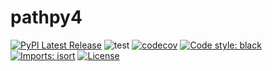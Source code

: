 # pathpy4
[![PyPI Latest Release](https://img.shields.io/pypi/v/pathpy4.svg)](https://pypi.org/project/pathpy4/)
![test](https://github.com/pathpy/pathpy4/actions/workflows/test.yml/badge.svg)
[![codecov](https://codecov.io/gh/pathpy/pathpy4/branch/main/graph/badge.svg?token=FCC1VLST13)](https://codecov.io/gh/pathpy/pathpy4)
[![Code style: black](https://img.shields.io/badge/code%20style-black-000000.svg)](https://github.com/psf/black)
[![Imports: isort](https://img.shields.io/badge/%20imports-isort-%231674b1?style=flat&labelColor=ef8336)](https://pycqa.github.io/isort/)
[![License](https://img.shields.io/badge/licence-%20AGPL--3.0-blue.svg)](https://github.com/pathpy/pathpy4/blob/main/LICENSE.txt)
